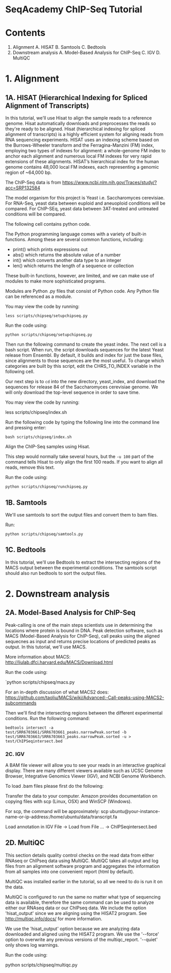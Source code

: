 # SeqAcademy ChIP-Seq Tutorial

# Contents
1. Alignment
    A. HISAT 
    B. Samtools
    C. Bedtools
2. Downstream analysis
    A. Model-Based Analysis for ChIP-Seq
    C. IGV
    D. MultiQC

# 1. Alignment
## 1A. HISAT (Hierarchical Indexing for Spliced Alignment of Transcripts)

In this tutorial, we'll use Hisat to align the sample reads to a reference genome. Hisat automatically downloads and preprocesses the reads so they're ready to be aligned. Hisat (hierarchical indexing for spliced alignment of transcripts) is a highly efficient system for aligning reads from RNA sequencing experiments. HISAT uses an indexing scheme based on the Burrows-Wheeler transform and the Ferragina-Manzini (FM) index, employing two types of indexes for alignment: a whole-genome FM index to anchor each alignment and numerous local FM indexes for very rapid extensions of these alignments. HISAT’s hierarchical index for the human genome contains 48,000 local FM indexes, each representing a genomic region of ~64,000 bp.

The ChIP-Seq data is from https://www.ncbi.nlm.nih.gov/Traces/study/?acc=SRP132584

The model organism for this project is Yeast i.e. Saccharomyces cerevisiae. For RNA-Seq, yeast data between euploid and aneuoploid conditions will be compared. For ChIP-SEq, yeast data between 3AT-treated and untreated conditions will be compared.

The following cell contains python code. 

The Python programming language comes with a variety of built-in functions. Among these are several common functions, including:

+ print() which prints expressions out
+ abs() which returns the absolute value of a number
+ int() which converts another data type to an integer
+ len() which returns the length of a sequence or collection

These built-in functions, however, are limited, and we can make use of modules to make more sophisticated programs.

Modules are Python .py files that consist of Python code. Any Python file can be referenced as a module. 

You may view the code by running:

`less scripts/chipseq/setupchipseq.py`

Run the code using:

`python scripts/chipseq/setupchipseq.py`

Then run the following command to create the yeast index. The next cell is a bash script. When run, the script downloads sequences for the latest Yeast release from Ensembl. By default, it builds and index for just the base files, since alignments to those sequences are the most useful.  To change which categories are built by this script, edit the CHRS_TO_INDEX variable in the following cell. 

Our next step is to `cd` into the new directory, yeast_index, and download the sequences for release 84 of the Saccharomyces cerevisiae genome.  We will only download the top-level sequence in order to save time.  

You may view the code by running:

less scripts/chipseq/index.sh

Run the following code by typing the following line into the command line
and pressing enter:

`bash scripts/chipseq/index.sh`

Align the ChIP-Seq samples using Hisat.

This step would normally take several hours, but the `-u 100` part of the command tells Hisat to only align the first 100 reads. If you want to align all reads, remove this text.

Run the code using:

`python scripts/chipseq/runchipseq.py`

## 1B. Samtools 

We'll use samtools to sort the output files and convert them to bam files.

Run:

`python scripts/chipseq/samtools.py`

## 1C. Bedtools 

In this tutorial, we'll use Bedtools to extract the intersecting regions of the MACS output between the experimental conditions. The samtools script should also run bedtools to sort the output files.

# 2. Downstream analysis
## 2A. Model-Based Analysis for ChIP-Seq

Peak-calling is one of the main steps scientists use in determining the locations where protein is bound in DNA. Peak detection software, such as MACS (Model-Based Analysis for ChIP-Seq), call peaks using the aligned sequecnes as input and returns precise locations of predicted peaks as output. In this tutorial, we'll use MACS.

More information about MACS: http://liulab.dfci.harvard.edu/MACS/Download.html

Run the code using:

`python scripts/chipseq/macs.py

For an in-depth discussion of what MACS2 does: https://github.com/taoliu/MACS/wiki/Advanced:-Call-peaks-using-MACS2-subcommands

Then we'll find the intersecting regions between the different experimental conditions. Run the following command:

`bedtools intersect -a test/SRR6703661/SRR6703661_peaks.narrowPeak.sorted -b test/SRR6703663/SRR6703663_peaks.narrowPeak.sorted -u > test/ChIPSeqintersect.bed`

### 2C. IGV
A BAM file viewer will allow you to see your reads in an interactive graphical display. There are many different viewers available such as UCSC Genome Browser, Integrative Genomics Viewer (IGV), and NCBI Genome Workbench.

To load .bam files please first do the following:

Transfer the data to your computer. Amazon provides documentation on copying files with scp (Linux, OSX) and WinSCP (Windows). 

For scp, the command will be approximately: scp ubuntu@your-instance-name-or-ip-address:/home/ubuntu/data/transcript.fa

Load annotation in IGV
File -> Load from File ... -> ChIPSeqintersect.bed

## 2D. MultiQC

This section details quality control checks on the read data from either RNAseq or ChIPseq data using MultiQC. MultiQC takes all output and log files from an alignment software program and aggregates the information from all samples into one convenient report (html by default).

MultiQC was installed earlier in the tutorial, so all we need to do is run it on the data.

MultiQC is configured to run the same no matter what type of sequencing data is available, therefore the same command can be used to analyze either our RNAseq data or our ChIPseq data.  We include the option 'hisat_output' since we are aligning using the HISAT2 program.  See http://multiqc.info/docs/ for more information.

We use the 'hisat_output' option because we are analyzing data downloaded and aligned using the HISAT2 program.  We use the '--force' option to overwrite any previous versions of the multiqc_report.  '--quiet' only shows log warnings.

Run the code using:

python scripts/chipseq/multiqc.py
